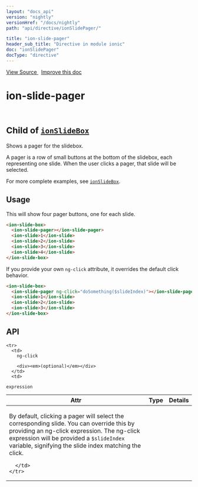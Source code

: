 ```yaml
---
layout: "docs_api"
version: "nightly"
versionHref: "/docs/nightly"
path: "api/directive/ionSlidePager/"

title: "ion-slide-pager"
header_sub_title: "Directive in module ionic"
doc: "ionSlidePager"
docType: "directive"
---
```


<div class="improve-docs">
  <a href='https://github.com/driftyco/ionic-v1/blob/master/js/angular/directive/slideBoxPager.js#L1'>
    View Source
  </a>
  &nbsp;
  <a href='http://github.com/driftyco/ionic/edit/1.x/js/angular/directive/slideBoxPager.js#L1'>
    Improve this doc
  </a>
</div>




<h1 class="api-title">

  ion-slide-pager


<br />
<small>
  Child of <a href="/docs/nightly/api/directive/ionSlideBox/"><code>ionSlideBox</code></a>
</small>


</h1>





Shows a pager for the slidebox.

A pager is a row of small buttons at the bottom of the slidebox, each
representing one slide. When the user clicks a pager, that slide will
be selected.

For more complete examples, see <a href="/docs/nightly/api/directive/ionSlideBox/"><code>ionSlideBox</code></a>.








  
<h2 id="usage">Usage</h2>
  
This will show four pager buttons, one for each slide.

```html
<ion-slide-box>
  <ion-slide-pager></ion-slide-pager>
  <ion-slide>1</ion-slide>
  <ion-slide>2</ion-slide>
  <ion-slide>3</ion-slide>
  <ion-slide>4</ion-slide>
</ion-slide-box>
```

If you provide your own `ng-click` attribute, it overrides the default
click behavior.

```html
<ion-slide-box>
  <ion-slide-pager ng-click="doSomething($slideIndex)"></ion-slide-pager>
  <ion-slide>1</ion-slide>
  <ion-slide>2</ion-slide>
  <ion-slide>3</ion-slide>
</ion-slide-box>
```
  
  
<h2 id="api" style="clear:both;">API</h2>

<table class="table" style="margin:0;">
  <thead>
    <tr>
      <th>Attr</th>
      <th>Type</th>
      <th>Details</th>
    </tr>
  </thead>
  <tbody>
    
    <tr>
      <td>
        ng-click
        
        <div><em>(optional)</em></div>
      </td>
      <td>
        
  <code>expression</code>
      </td>
      <td>
        <p>By default, clicking a pager will select the corresponding
slide. You can override this by providing an ng-click expression. The ng-click
expression will be provided a <code>$slideIndex</code> variable, signifying the slide index
matching the click.</p>

        
      </td>
    </tr>
    
  </tbody>
</table>

  

  





